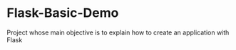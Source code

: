 # Flask-Basic-Demo
Project whose main objective is to explain how to create an application with Flask
